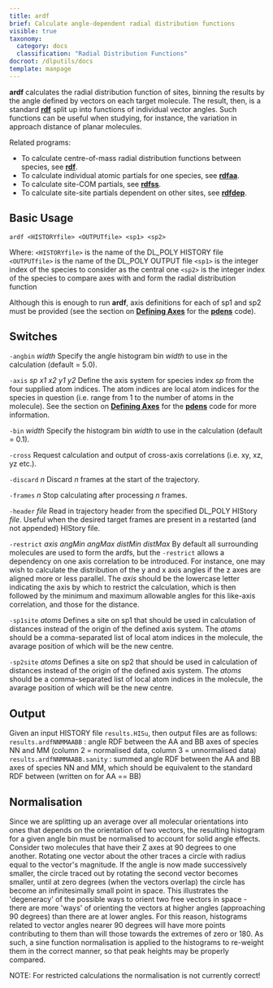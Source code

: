 ```yaml
---
title: ardf
brief: Calculate angle-dependent radial distribution functions
visible: true
taxonomy:
  category: docs
  classification: "Radial Distribution Functions"
docroot: /dlputils/docs
template: manpage
---
```


**ardf** calculates the radial distribution function of sites, binning the results by the angle defined by vectors on each target molecule. The result, then, is a standard [**rdf**](/dlputils/docs/rdf) split up into functions of individual vector angles. Such functions can be useful when studying, for instance, the variation in approach distance of planar molecules.

Related programs:
+ To calculate centre-of-mass radial distribution functions between species, see [**rdf**](/dlputils/docs/rdf).
+ To calculate individual atomic partials for one species, see [**rdfaa**](/dlputils/docs/rdfaa).
+ To calculate site-COM partials, see [**rdfss**](/dlputils/docs/rdfss).
+ To calculate site-site partials dependent on other sites, see [**rdfdep**](/dlputils/docs/rdfdep).

## Basic Usage

```
ardf <HISTORYfile> <OUTPUTfile> <sp1> <sp2>
```

Where:
`<HISTORYfile>` is the name of the DL_POLY HISTORY file
`<OUTPUTfile>` is the name of the DL_POLY OUTPUT file
`<sp1>` is the integer index of the species to consider as the central one
`<sp2>` is the integer index of the species to compare axes with and form the radial distribution function

Although this is enough to run **ardf**, axis definitions for each of sp1 and sp2 must be provided (see the section on [**Defining Axes**](/dlputils/docs/pdens#axes) for the [**pdens**](/dlputils/docs/pdens) code).

## Switches

`-angbin` _width_
Specify the angle histogram bin _width_ to use in the calculation (default = 5.0).

`-axis` _sp_ _x1_ _x2_ _y1_ _y2_
Define the axis system for species index _sp_ from the four supplied atom indices. The atom indices are local atom indices for the species in question (i.e. range from 1 to the number of atoms in the molecule). See the section on [**Defining Axes**](/dlputils/docs/pdens#axes) for the [**pdens**](/dlputils/docs/pdens) code for more information.

`-bin` _width_
Specify the histogram bin _width_ to use in the calculation (default = 0.1).

`-cross`
Request calculation and output of cross-axis correlations (i.e. xy, xz, yz etc.).

`-discard` _n_
Discard _n_ frames at the start of the trajectory.

`-frames` _n_
Stop calculating after processing _n_ frames.

`-header` _file_
Read in trajectory header from the specified DL_POLY HIStory _file_. Useful when the desired target frames are present in a restarted (and not appended) HIStory file.

`-restrict` _axis_ _angMin_ _angMax_ _distMin_ _distMax_
By default all surrounding molecules are used to form the ardfs, but the `-restrict` allows a dependency on one axis correlation to be introduced. For instance, one may wish to calculate the distribution of the y and x axis angles if the z axes are aligned more or less parallel. The _axis_ should be the lowercase letter indicating the axis by which to restrict the calculation, which is then followed by the minimum and maximum allowable angles for this like-axis correlation, and those for the distance.

`-sp1site` _atoms_
Defines a site on sp1 that should be used in calculation of distances instead of the origin of the defined axis system. The _atoms_ should be a comma-separated list of local atom indices in the molecule, the avarage position of which will be the new centre.

`-sp2site` _atoms_
Defines a site on sp2 that should be used in calculation of distances instead of the origin of the defined axis system. The _atoms_ should be a comma-separated list of local atom indices in the molecule, the avarage position of which will be the new centre.

## Output <a id="output"></a>

Given an input HISTORY file `results.HISu`, then output files are as follows:
`results.ardfNNMMAABB` : angle RDF between the AA and BB axes of species NN and MM (column 2 = normalised data, column 3 = unnormalised data)
`results.ardfNNMMAABB.sanity` : summed angle RDF between the AA and BB axes of species NN and MM, which should be equivalent to the standard RDF between (written on for AA == BB)

## Normalisation <a id="normalisation"></a>

Since we are splitting up an average over all molecular orientations into ones that depends on the orientation of two vectors, the resulting histogram for a given angle bin must be normalised to account for solid angle effects. Consider two molecules that have their Z axes at 90 degrees to one another. Rotating one vector about the other traces a circle with radius equal to the vector's magnitude. If the angle is now made successively smaller, the circle traced out by rotating the second vector becomes smaller, until at zero degrees (when the vectors overlap) the circle has become an infinitesimally small point in space. This illustrates the 'degeneracy' of the possible ways to orient two free vectors in space - there are more 'ways' of orienting the vectors at higher angles (approaching 90 degrees) than there are at lower angles. For this reason, histograms related to vector angles nearer 90 degrees will have more points contributing to them than will those towards the extremes of zero or 180. As such, a sine function normalisation is applied to the histograms to re-weight them in the correct manner, so that peak heights may be properly compared.

NOTE: For restricted calculations the normalisation is not currently correct!



